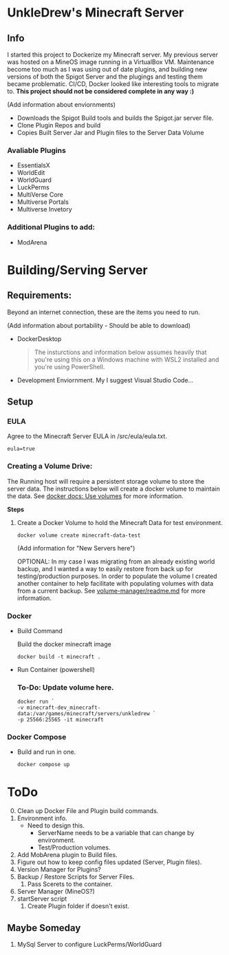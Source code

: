 # UnkleDrew's Minecraft Server
## Info

I started this project to Dockerize my Minecraft server. My previous server was hosted on a MineOS image running in a VirtualBox VM. Maintenance become too much as I was using out of date plugins, and building new versions of both the Spigot Server and the plugings and testing them became problematic.  CI/CD, Docker looked like interesting tools to migrate to. **This project should not be considered complete in any way :)**

(Add information about enviornments)

- Downloads the Spigot Build tools and builds the Spigot.jar server file.
- Clone Plugin Repos and build
- Copies Built Server Jar and Plugin files to the Server Data Volume 

### Avaliable Plugins
 - EssentialsX
 - WorldEdit
 - WorldGuard
 - LuckPerms
 - MultiVerse Core
 - Multiverse Portals
 - Multiverse Invetory

### Additional Plugins to add:
 - ModArena

# Building/Serving Server
## Requirements:
Beyond an internet connection, these are the items you need to run. 

(Add information about portability - Should be able to download)

- DockerDesktop 
    > The insturctions and information below assumes heavily that you're using this on a Windows machine with WSL2 installed and you're using PowerShell.
- Development Enviornment. My I suggest Visual Studio Code...

## Setup

### EULA
Agree to the Minecraft Server EULA in /src/eula/eula.txt.
```
eula=true
```

### Creating a Volume Drive:
The Running host will require a persistent storage volume to store the server data. The instructions below will create a docker volume to maintain the data. See [docker docs: Use volumes]([https://docs.docker.com/storage/volumes/]) for more information. 

**Steps** 
1. Create a Docker Volume to hold the Minecraft Data for test environment. 
    ```
    docker volume create minecraft-data-test
    ```

    (Add information for "New Servers here")

    OPTIONAL: In my case I was migrating from an already existing world backup, and I wanted a way to easily restore from back up for testing/production purposes. In order to populate the volume I created another container to help facilitate with populating volumes with data from a current backup. See [volume-manager/readme.md](.\src\volume-manager\readme.md) for more information.
       
### Docker
- Build Command 
    
    Build the docker minecraft image 

    ```
    docker build -t minecraft .
    ```
- Run Container (powershell)

    ### To-Do: Update volume here. 

    ```
    docker run `
    -v minecraft-dev_minecraft-data:/var/games/minecraft/servers/unkledrew `
    -p 25566:25565 -it minecraft
    ```
### Docker Compose
- Build and run in one.

    ```
    docker compose up 
    ```

# ToDo
0. Clean up Docker File and Plugin build commands.
1. Environment info.
    - Need to design this. 
        - ServerName needs to be a variable that can change by environment. 
        - Test/Production volumes.
11. Add MobArena plugin to Build files.
2. Figure out how to keep config files updated (Server, Plugin files).
3. Version Manager for Plugins? 
3. Backup / Restore Scripts for Server Files.
    1. Pass Scerets to the container.
4. Server Manager (MineOS?)
5. startServer script
    1. Create Plugin folder if doesn't exist.

## Maybe Someday
1. MySql Server to configure LuckPerms/WorldGuard

    
